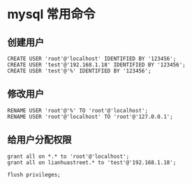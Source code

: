 # mysql 常用命令
## 创建用户

```
CREATE USER 'root'@'localhost' IDENTIFIED BY '123456';
CREATE USER 'test'@'192.168.1.18' IDENTIFIED BY '123456';
CREATE USER 'test'@'%' IDENTIFIED BY '123456';
```

## 修改用户

```
RENAME USER 'root'@'%' TO 'root'@'localhost';
RENAME USER 'root'@'localhost' TO 'root'@'127.0.0.1';
```

## 给用户分配权限

```
grant all on *.* to 'root'@'localhost';
grant all on lianhuastreet.* to 'test'@'192.168.1.18';

flush privileges;
```